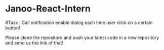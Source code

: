 # Janoo-React-Intern


#Task : Call notification enable dialog each time user click on a certain button!

Please clone the repository and push your latest code in a new repository and send us the link of that!
